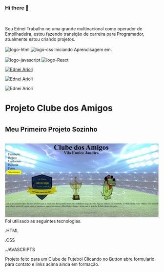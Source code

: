 ### Hi there 👋
<br>
<br>
Sou Ednei Trabalho ne uma grande multinacional como operador de Empilhadeira, estou fazendo transição de carreira para Programador, atualmente estou criando projetos. 
<br>
<br>
<img src="https://img.shields.io/badge/HTML5-E34F26?style=for-the-badge&logo=html5&logoColor=white" alt="logo-html">
<img src="https://img.shields.io/badge/CSS3-1572B6?style=for-the-badge&logo=css3&logoColor=white" alt="logo-css">
Iniciando Aprendisagem em.
<br>
<br>
<img src="https://img.shields.io/badge/JavaScript-F7DF1E?style=for-the-badge&logo=javascript&logoColor=black" alt="logo-javascript">
<img src="https://img.shields.io/badge/react%20os-0088CC?style=for-the-badge&logo=reactos&logoColor=white" alt="logo-React">

[![Ednei Arioli](https://github-readme-stats.vercel.app/api?username=EdneiArioli)](https://github.com/anuraghazra/github-readme-stats)


[![Ednei Arioli](https://github-readme-stats.vercel.app/api/top-langs/?username=EdneiArioli)](https://github.com/anuraghazra/github-readme-stats)


![Ednei Arioli](https://github-readme-stats.vercel.app/api?username=EdneiArioli&show=reviews,discussions_started,discussions_answered,prs_merged,prs_merged_percentage)
<h1>Projeto Clube dos Amigos<h1>
<h2>Meu Primeiro Projeto Sozinho</h1>
<br>
<img src="https://github.com/EdneiArioli/clube-dos-amigos/blob/main/Captura%20de%20tela%202024-03-08%20150023.png">
Foi utilisado as seguintes tecnologias.
  
  .HTML
  
  .CSS
  
  .JAVASCRIPTS
  
  Projeto feito para um Clube de Futebol Clicando no Button abre formulario para contato e links acima ainda em formação.

